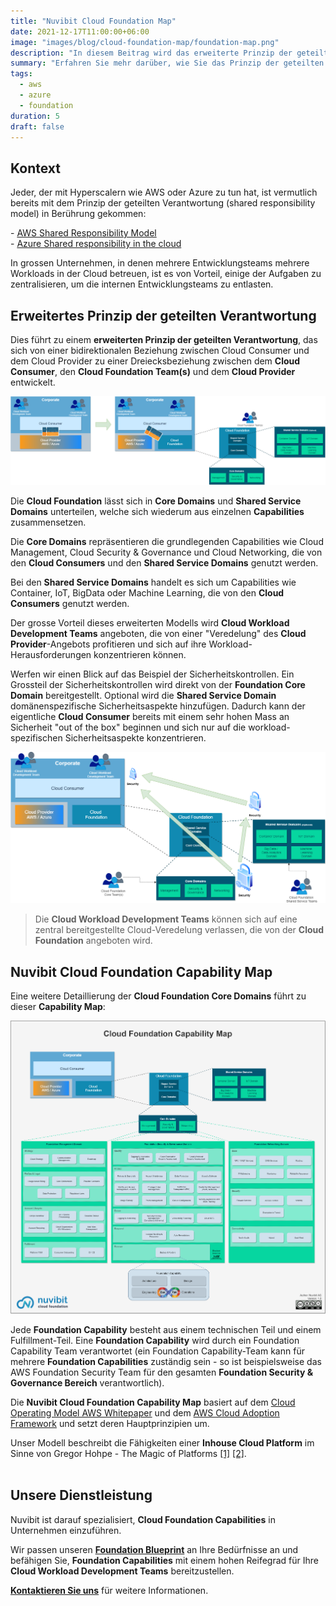 ```yaml
---
title: "Nuvibit Cloud Foundation Map"
date: 2021-12-17T11:00:00+06:00
image: "images/blog/cloud-foundation-map/foundation-map.png"
description: "In diesem Beitrag wird das erweiterte Prinzip der geteilten Verantwortung eingeführt und die Nuvibit Cloud Foundation Capability Map vorgestellt."
summary: "Erfahren Sie mehr darüber, wie Sie das Prinzip der geteilten Verantwortung (shared responsibility model) zur Nuvibit Cloud Foundation Capability Map ausweiten können."
tags:
  - aws
  - azure
  - foundation
duration: 5
draft: false
---
```

## Kontext

Jeder, der mit Hyperscalern wie AWS oder Azure zu tun hat, ist vermutlich bereits mit dem Prinzip der geteilten Verantwortung (shared responsibility model) in Berührung gekommen:

\- [AWS Shared Responsibility Model](https://aws.amazon.com/compliance/shared-responsibility-model/?nc1=h_ls 'AWS Shared Responsibility Model Website')  
\- [Azure Shared responsibility in the cloud](https://docs.microsoft.com/en-us/azure/security/fundamentals/shared-responsibility 'Azure Shared responsibility in the cloud Website')  

In grossen Unternehmen, in denen mehrere Entwicklungsteams mehrere Workloads in der Cloud betreuen, ist es von Vorteil, einige der Aufgaben zu zentralisieren, um die internen Entwicklungsteams zu entlasten.

## Erweitertes Prinzip der geteilten Verantwortung

Dies führt zu einem **erweiterten Prinzip der geteilten Verantwortung**, das sich von einer bidirektionalen Beziehung zwischen Cloud Consumer und dem Cloud Provider zu einer Dreiecksbeziehung zwischen dem **Cloud Consumer**, den **Cloud Foundation Team(s)** und dem **Cloud Provider** entwickelt. 

![img](images/blog/cloud-foundation-map/extended-srm.png)

Die **Cloud Foundation** lässt sich in **Core Domains** und **Shared Service Domains** unterteilen, welche sich wiederum aus einzelnen **Capabilities** zusammensetzen.

Die **Core Domains** repräsentieren die grundlegenden Capabilities wie Cloud Management, Cloud Security & Governance und Cloud Networking, die von den **Cloud Consumers** und den **Shared Service Domains** genutzt werden.

Bei den **Shared Service Domains** handelt es sich um Capabilities wie Container, IoT, BigData oder Machine Learning, die von den **Cloud Consumers** genutzt werden.

Der grosse Vorteil dieses erweiterten Modells wird **Cloud Workload Development Teams** angeboten, die von einer "Veredelung" des **Cloud Provider**-Angebots profitieren und sich auf ihre Workload-Herausforderungen konzentrieren können.

Werfen wir einen Blick auf das Beispiel der Sicherheitskontrollen. 
Ein Grossteil der Sicherheitskontrollen wird direkt von der **Foundation Core Domain** bereitgestellt. 
Optional wird die **Shared Service Domain** domänenspezifische Sicherheitsaspekte hinzufügen.
Dadurch kann der eigentliche **Cloud Consumer** bereits mit einem sehr hohen Mass an Sicherheit "out of the box" beginnen und sich nur auf die workload-spezifischen Sicherheitsaspekte konzentrieren.

![img](images/blog/cloud-foundation-map/sample-security.png)

> Die **Cloud Workload Development Teams** können sich auf eine zentral bereitgestellte Cloud-Veredelung verlassen, die von der **Cloud Foundation** angeboten wird.

## Nuvibit Cloud Foundation Capability Map

Eine weitere Detaillierung der **Cloud Foundation Core Domains** führt zu dieser **Capability Map**:

![img](images/blog/cloud-foundation-map/cloud-capability-map-highres.png)

Jede **Foundation Capability** besteht aus einem technischen Teil und einem Fulfillment-Teil. Eine **Foundation Capability** wird durch ein Foundation Capability Team verantwortet (ein Foundation Capability-Team kann für mehrere **Foundation Capabilities** zuständig sein - so ist beispielsweise das AWS Foundation Security Team für den gesamten **Foundation Security & Governance Bereich** verantwortlich).

Die **Nuvibit Cloud Foundation Capability Map** basiert auf dem [Cloud Operating Model AWS Whitepaper](https://d1.awsstatic.com/whitepapers/building-a-cloud-operating-model.pdf 'AWS Whitepaper') und dem [AWS Cloud Adoption Framework](https://docs.aws.amazon.com/whitepapers/latest/overview-aws-cloud-adoption-framework/foundational-capabilities.html) und setzt deren Hauptprinzipien um.

Unser Modell beschreibt die Fähigkeiten einer **Inhouse Cloud Platform** im Sinne von Gregor Hohpe - The Magic of Platforms [[1]](https://youtu.be/K_VKzHfuIpQ?t=1746) [[2]](https://architectelevator.com/architecture/platforms-fruit-salad/).
<br/><br/>

## Unsere Dienstleistung

Nuvibit ist darauf spezialisiert, **Cloud Foundation Capabilities** in Unternehmen einzuführen.

Wir passen unseren **[Foundation Blueprint](products/foundation-blueprint "Foundation Blueprint Produktseite")** an Ihre Bedürfnisse an und befähigen Sie, **Foundation Capabilities** mit einem hohen Reifegrad für Ihre **Cloud Workload Development Teams** bereitzustellen.

**[Kontaktieren Sie uns](/contact/ 'Kontaktieren Sie uns für weitere Informationen.')** für weitere Informationen.